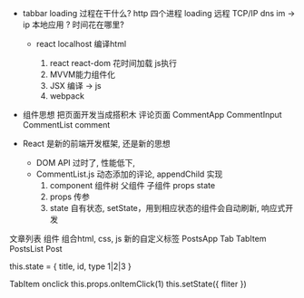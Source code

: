 - tabbar loading 过程在干什么?
    http 四个进程 loading 远程 TCP/IP dns
    im -> ip
    本地应用 ? 时间花在哪里?
    - react localhost
        编译html

        1. react react-dom 花时间加载 js执行
        2. MVVM能力组件化
        3. JSX 编译 -> js
        4. webpack

- 组件思想 把页面开发当成搭积木
    评论页面
    CommentApp
    CommentInput
    CommentList
        comment

- React 是新的前端开发框架, 还是新的思想
    - DOM API 过时了, 性能低下, 
    - CommentList.js  动态添加的评论, appendChild 实现
        1. component 组件树 父组件 子组件  props state
        2. props 传参
        3. state 自有状态, setState，用到相应状态的组件会自动刷新, 响应式开发
        
文章列表
组件 组合html, css, js 新的自定义标签<PostApp />
    PostsApp
        Tab
            TabItem
        PostsList
            Post

this.state = {
    title,
    id,
    type 1|2|3
}

TabItem onclick
this.props.onItemClick(1)
this.setState({
    fliter
})